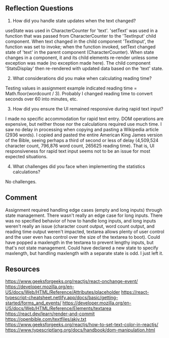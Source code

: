 ## Reflection Questions

1.  How did you handle state updates when the text changed?

useState was used in CharacterCounter for 'text'.  'setText' was used in a function that was passed from CharacterCounter to the 'TextInput' child component.  When text changed in the child component 'TextInput', the function was set to invoke; when the function invoked, setText changed state of 'text' in the parent component (CharacterCounter).  When state changes in a component, it and its child elements re-render unless some exception was made (no exception made here).  The child component 'StatsDisplay' then re-rendered with updated data based on the 'text' state.

2.  What considerations did you make when calculating reading time?

Testing values in assignment example indicated reading time = Math.floor(wordcount / 3).  Probably I changed reading time to convert seconds over 60 into minutes, etc.

3.  How did you ensure the UI remained responsive during rapid text input?

I made no specific accommodation for rapid text entry.  DOM operations are expensive, but neither those nor the calculations required use much time.  I saw no delay in processing when copying and pasting a Wikipedia article (2936 words).  I copied and pasted the entire American King James version of the Bible, seeing perhaps a third of second or less of delay (4,509,524 character count, 796,876 word count, 265625 reading time).  That is, UI responsiveness for rapid text input seems not to be an issue for most expected situations.

4.  What challenges did you face when implementing the statistics calculations?

No challenges.

## Comment

Assignment required handling edge cases (empty and long inputs) through state management.  There wasn't really an edge case for long inputs.  There was no specified behavior of how to handle long inputs, and long inputs weren't really an issue (character count output, word count output, and reading time output weren't impacted, textarea allows plenty of user control and the user even has control over the size of the textarea to boot).  Could have popped a maxlength in the textarea to prevent lengthy inputs, but that's not state management.  Could have declared a new state to specify maxlength, but handling maxlength with a separate state is odd.  I just left it.

## Resources

https://www.geeksforgeeks.org/reactjs/react-onchange-event/
https://developer.mozilla.org/en-US/docs/Web/HTML/Reference/Attributes/placeholder
https://react-typescript-cheatsheet.netlify.app/docs/basic/getting-started/forms_and_events/
https://developer.mozilla.org/en-US/docs/Web/HTML/Reference/Elements/textarea
https://react.dev/learn/render-and-commit
https://openbible.com/textfiles/akjv.txt
https://www.geeksforgeeks.org/reactjs/how-to-set-text-color-in-reactjs/
https://www.typescriptlang.org/docs/handbook/dom-manipulation.html